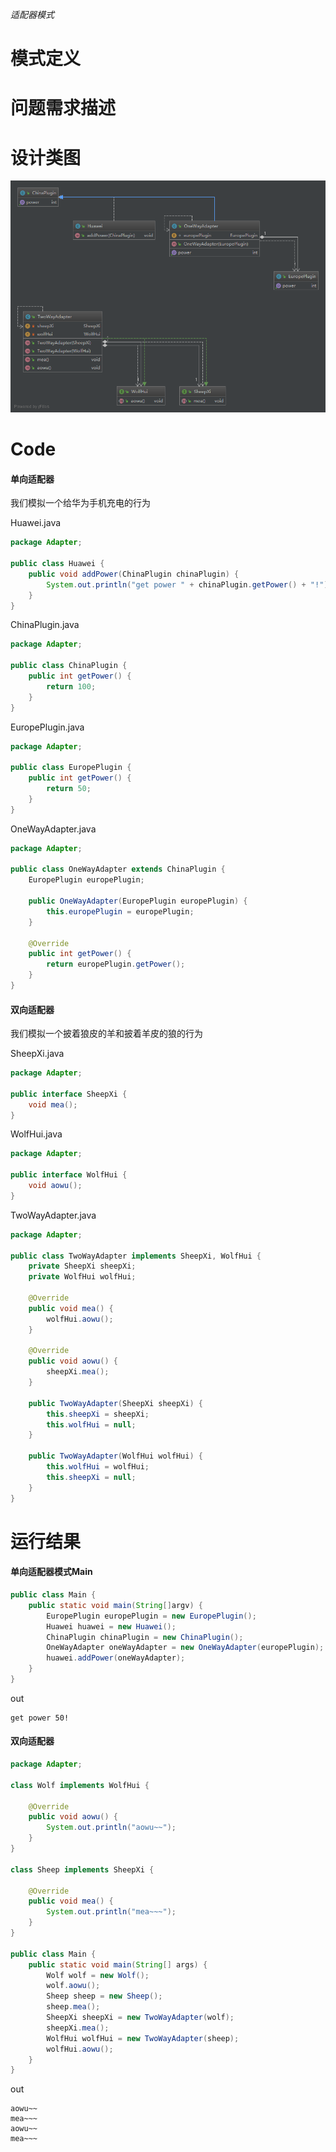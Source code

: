 *适配器模式*

模式定义
========

问题需求描述
============

设计类图
========

![](../UMLPicture/Adapter.jpg)

Code
====

#### 单向适配器

我们模拟一个给华为手机充电的行为

Huawei.java

```java
package Adapter;

public class Huawei {
    public void addPower(ChinaPlugin chinaPlugin) {
        System.out.println("get power " + chinaPlugin.getPower() + "!");
    }
}
```

ChinaPlugin.java

```java
package Adapter;

public class ChinaPlugin {
    public int getPower() {
        return 100;
    }
}
```

EuropePlugin.java

```java
package Adapter;

public class EuropePlugin {
    public int getPower() {
        return 50;
    }
}
```

OneWayAdapter.java

```java
package Adapter;

public class OneWayAdapter extends ChinaPlugin {
    EuropePlugin europePlugin;

    public OneWayAdapter(EuropePlugin europePlugin) {
        this.europePlugin = europePlugin;
    }

    @Override
    public int getPower() {
        return europePlugin.getPower();
    }
}
```

#### 双向适配器

我们模拟一个披着狼皮的羊和披着羊皮的狼的行为

SheepXi.java

```java
package Adapter;

public interface SheepXi {
    void mea();
}
```

WolfHui.java

```java
package Adapter;

public interface WolfHui {
    void aowu();
}
```

TwoWayAdapter.java

```java
package Adapter;

public class TwoWayAdapter implements SheepXi, WolfHui {
    private SheepXi sheepXi;
    private WolfHui wolfHui;

    @Override
    public void mea() {
        wolfHui.aowu();
    }

    @Override
    public void aowu() {
        sheepXi.mea();
    }

    public TwoWayAdapter(SheepXi sheepXi) {
        this.sheepXi = sheepXi;
        this.wolfHui = null;
    }

    public TwoWayAdapter(WolfHui wolfHui) {
        this.wolfHui = wolfHui;
        this.sheepXi = null;
    }
}
```

运行结果
========

#### 单向适配器模式Main

```java
public class Main {
    public static void main(String[]argv) {
        EuropePlugin europePlugin = new EuropePlugin();
        Huawei huawei = new Huawei();
        ChinaPlugin chinaPlugin = new ChinaPlugin();
        OneWayAdapter oneWayAdapter = new OneWayAdapter(europePlugin);
        huawei.addPower(oneWayAdapter);
    }
}
```

out

```text
get power 50!
```

#### 双向适配器

```java
package Adapter;

class Wolf implements WolfHui {

    @Override
    public void aowu() {
        System.out.println("aowu~~");
    }
}

class Sheep implements SheepXi {

    @Override
    public void mea() {
        System.out.println("mea~~~");
    }
}

public class Main {
    public static void main(String[] args) {
        Wolf wolf = new Wolf();
        wolf.aowu();
        Sheep sheep = new Sheep();
        sheep.mea();
        SheepXi sheepXi = new TwoWayAdapter(wolf);
        sheepXi.mea();
        WolfHui wolfHui = new TwoWayAdapter(sheep);
        wolfHui.aowu();
    }
}

```

out

```text
aowu~~
mea~~~
aowu~~
mea~~~
```
